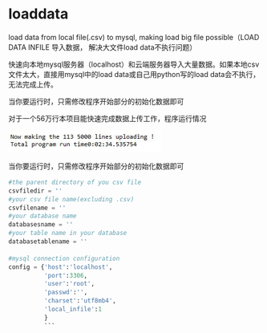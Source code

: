 # loaddata
load data from local file(.csv) to mysql, making load big file possible（LOAD DATA INFILE 导入数据， 解决大文件load data不执行问题）


快速向本地mysql服务器（localhost）和云端服务器导入大量数据。如果本地csv文件太大，直接用mysql中的load data或自己用python写的load data会不执行，无法完成上传。

当你要运行时，只需修改程序开始部分的初始化数据即可


对于一个56万行本项目能快速完成数据上传工作，程序运行情况

![image](https://github.com/PJh126/loaddata/blob/master/images/finishtime.JPG)

当你要运行时，只需修改程序开始部分的初始化数据即可

```python
#the parent directory of you csv file
csvfiledir = ''
#your csv file name(excluding .csv)
csvfilename = ''
#your database name
databasesname = ''
#your table name in your database
databasetablename = ''

#mysql connection configuration 
config = {'host':'localhost',
          'port':3306,
          'user':'root',
          'passwd':'',
          'charset':'utf8mb4',
          'local_infile':1
          }
          ```
